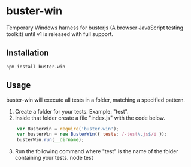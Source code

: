 buster-win
==========

Temporary Windows harness for busterjs (A browser JavaScript testing toolkit) until v1 is released with full support.

## Installation
    npm install buster-win

## Usage

buster-win will execute all tests in a folder, matching a specified pattern.

1. Create a folder for your tests.  Example: "test".
2. Inside that folder create a file "index.js" with the code below.
```javascript
    var BusterWin = require('buster-win');
    var busterWin = new BusterWin({ tests: /-test\.js$/i });
    busterWin.run(__dirname);
```
3. Run the following command where "test" is the name of the folder containing your tests.
    node test
